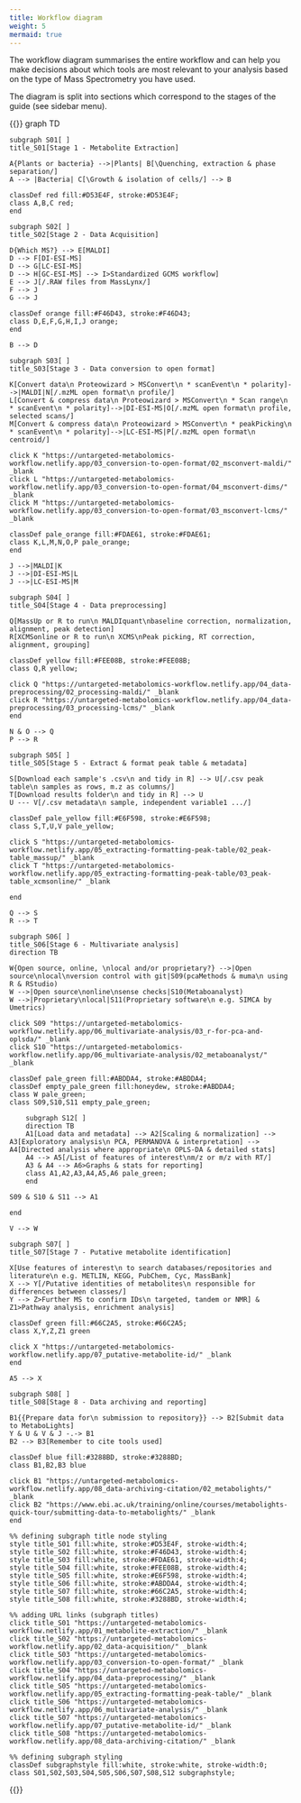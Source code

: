 ```yaml
---
title: Workflow diagram
weight: 5
mermaid: true
---
```

The workflow diagram summarises the entire workflow and can help you make decisions about which tools are most relevant to your analysis based on the type of Mass Spectrometry you have used.

The diagram is split into sections which correspond to the stages of the guide (see sidebar menu).

{{<mermaid>}}
graph TD

    subgraph S01[ ]
    title_S01[Stage 1 - Metabolite Extraction]

    A{Plants or bacteria} -->|Plants| B[\Quenching, extraction & phase separation/]
    A --> |Bacteria| C[\Growth & isolation of cells/] --> B
    
    classDef red fill:#D53E4F, stroke:#D53E4F;
    class A,B,C red;
    end
    
    subgraph S02[ ]
    title_S02[Stage 2 - Data Acquisition]

    D{Which MS?} --> E[MALDI]
    D --> F[DI-ESI-MS]
    D --> G[LC-ESI-MS]
    D --> H[GC-ESI-MS] --> I>Standardized GCMS workflow]
    E --> J[/.RAW files from MassLynx/]
    F --> J
    G --> J

    classDef orange fill:#F46D43, stroke:#F46D43;
    class D,E,F,G,H,I,J orange;
    end

    B --> D

    subgraph S03[ ]
    title_S03[Stage 3 - Data conversion to open format]

    K[Convert data\n Proteowizard > MSConvert\n * scanEvent\n * polarity]-->|MALDI|N[/.mzML open format\n profile/]
    L[Convert & compress data\n Proteowizard > MSConvert\n * Scan range\n * scanEvent\n * polarity]-->|DI-ESI-MS|O[/.mzML open format\n profile, selected scans/]
    M[Convert & compress data\n Proteowizard > MSConvert\n * peakPicking\n * scanEvent\n * polarity]-->|LC-ESI-MS|P[/.mzML open format\n centroid/]

    click K "https://untargeted-metabolomics-workflow.netlify.app/03_conversion-to-open-format/02_msconvert-maldi/" _blank
    click L "https://untargeted-metabolomics-workflow.netlify.app/03_conversion-to-open-format/04_msconvert-dims/" _blank
    click M "https://untargeted-metabolomics-workflow.netlify.app/03_conversion-to-open-format/03_msconvert-lcms/" _blank

    classDef pale_orange fill:#FDAE61, stroke:#FDAE61;
    class K,L,M,N,O,P pale_orange;
    end

    J -->|MALDI|K
    J -->|DI-ESI-MS|L
    J -->|LC-ESI-MS|M

    subgraph S04[ ]
    title_S04[Stage 4 - Data preprocessing]
    
    Q[MassUp or R to run\n MALDIquant\nbaseline correction, normalization, alignment, peak detection]
    R[XCMSonline or R to run\n XCMS\nPeak picking, RT correction, alignment, grouping]

    classDef yellow fill:#FEE08B, stroke:#FEE08B;
    class Q,R yellow;

    click Q "https://untargeted-metabolomics-workflow.netlify.app/04_data-preprocessing/02_processing-maldi/" _blank
    click R "https://untargeted-metabolomics-workflow.netlify.app/04_data-preprocessing/03_processing-lcms/" _blank
    end

    N & O --> Q
    P --> R

    subgraph S05[ ]
    title_S05[Stage 5 - Extract & format peak table & metadata]
    
    S[Download each sample's .csv\n and tidy in R] --> U[/.csv peak table\n samples as rows, m.z as columns/]
    T[Download results folder\n and tidy in R] --> U
    U --- V[/.csv metadata\n sample, independent variable1 .../]
    
    classDef pale_yellow fill:#E6F598, stroke:#E6F598;
    class S,T,U,V pale_yellow;

    click S "https://untargeted-metabolomics-workflow.netlify.app/05_extracting-formatting-peak-table/02_peak-table_massup/" _blank
    click T "https://untargeted-metabolomics-workflow.netlify.app/05_extracting-formatting-peak-table/03_peak-table_xcmsonline/" _blank

    end
    
    Q --> S
    R --> T

    subgraph S06[ ]
    title_S06[Stage 6 - Multivariate analysis]
    direction TB
    
    W{Open source, online, \nlocal and/or proprietary?} -->|Open source\nlocal\nversion control with git|S09(pcaMethods & muma\n using R & RStudio)
    W -->|Open source\nonline\nsense checks|S10(Metaboanalyst)
    W -->|Proprietary\nlocal|S11(Proprietary software\n e.g. SIMCA by Umetrics)
    
    click S09 "https://untargeted-metabolomics-workflow.netlify.app/06_multivariate-analysis/03_r-for-pca-and-oplsda/" _blank
    click S10 "https://untargeted-metabolomics-workflow.netlify.app/06_multivariate-analysis/02_metaboanalyst/" _blank

    classDef pale_green fill:#ABDDA4, stroke:#ABDDA4;
    classDef empty_pale_green fill:honeydew, stroke:#ABDDA4;
    class W pale_green;
    class S09,S10,S11 empty_pale_green;

        subgraph S12[ ]
        direction TB
        A1[Load data and metadata] --> A2[Scaling & normalization] --> A3[Exploratory analysis\n PCA, PERMANOVA & interpretation] --> A4[Directed analysis where appropriate\n OPLS-DA & detailed stats]
        A4 --> A5[/List of features of interest\nm/z or m/z with RT/]
        A3 & A4 --> A6>Graphs & stats for reporting]
        class A1,A2,A3,A4,A5,A6 pale_green;
        end

    S09 & S10 & S11 --> A1

    end

    V --> W

    subgraph S07[ ]
    title_S07[Stage 7 - Putative metabolite identification]

    X[Use features of interest\n to search databases/repositories and literature\n e.g. METLIN, KEGG, PubChem, Cyc, MassBank]
    X --> Y[/Putative identities of metabolites\n responsible for differences between classes/]
    Y --> Z>Further MS to confirm IDs\n targeted, tandem or NMR] & Z1>Pathway analysis, enrichment analysis]
    
    classDef green fill:#66C2A5, stroke:#66C2A5;
    class X,Y,Z,Z1 green

    click X "https://untargeted-metabolomics-workflow.netlify.app/07_putative-metabolite-id/" _blank
    end

    A5 --> X

    subgraph S08[ ]
    title_S08[Stage 8 - Data archiving and reporting]
    
    B1{{Prepare data for\n submission to repository}} --> B2[Submit data to MetaboLights]
    Y & U & V & J -.-> B1
    B2 --> B3[Remember to cite tools used]

    classDef blue fill:#3288BD, stroke:#3288BD;
    class B1,B2,B3 blue
    
    click B1 "https://untargeted-metabolomics-workflow.netlify.app/08_data-archiving-citation/02_metabolights/" _blank
    click B2 "https://www.ebi.ac.uk/training/online/courses/metabolights-quick-tour/submitting-data-to-metabolights/" _blank
    end

    %% defining subgraph title node styling
    style title_S01 fill:white, stroke:#D53E4F, stroke-width:4;
    style title_S02 fill:white, stroke:#F46D43, stroke-width:4;
    style title_S03 fill:white, stroke:#FDAE61, stroke-width:4;
    style title_S04 fill:white, stroke:#FEE08B, stroke-width:4;
    style title_S05 fill:white, stroke:#E6F598, stroke-width:4;
    style title_S06 fill:white, stroke:#ABDDA4, stroke-width:4;
    style title_S07 fill:white, stroke:#66C2A5, stroke-width:4;
    style title_S08 fill:white, stroke:#3288BD, stroke-width:4;

    %% adding URL links (subgraph titles)
    click title_S01 "https://untargeted-metabolomics-workflow.netlify.app/01_metabolite-extraction/" _blank
    click title_S02 "https://untargeted-metabolomics-workflow.netlify.app/02_data-acquisition/" _blank
    click title_S03 "https://untargeted-metabolomics-workflow.netlify.app/03_conversion-to-open-format/" _blank
    click title_S04 "https://untargeted-metabolomics-workflow.netlify.app/04_data-preprocessing/" _blank
    click title_S05 "https://untargeted-metabolomics-workflow.netlify.app/05_extracting-formatting-peak-table/" _blank
    click title_S06 "https://untargeted-metabolomics-workflow.netlify.app/06_multivariate-analysis/" _blank
    click title_S07 "https://untargeted-metabolomics-workflow.netlify.app/07_putative-metabolite-id/" _blank
    click title_S08 "https://untargeted-metabolomics-workflow.netlify.app/08_data-archiving-citation/" _blank

    %% defining subgraph styling
    classDef subgraphstyle fill:white, stroke:white, stroke-width:0;
    class S01,S02,S03,S04,S05,S06,S07,S08,S12 subgraphstyle;
{{</mermaid>}}

